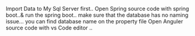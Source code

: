 Import Data to My Sql Server first..
Open Spring source code with spring boot..& run the spring boot.. make sure that the database has no naming issue... you can find database name on the property file
Open Anguler source code with vs Code editor .. 

